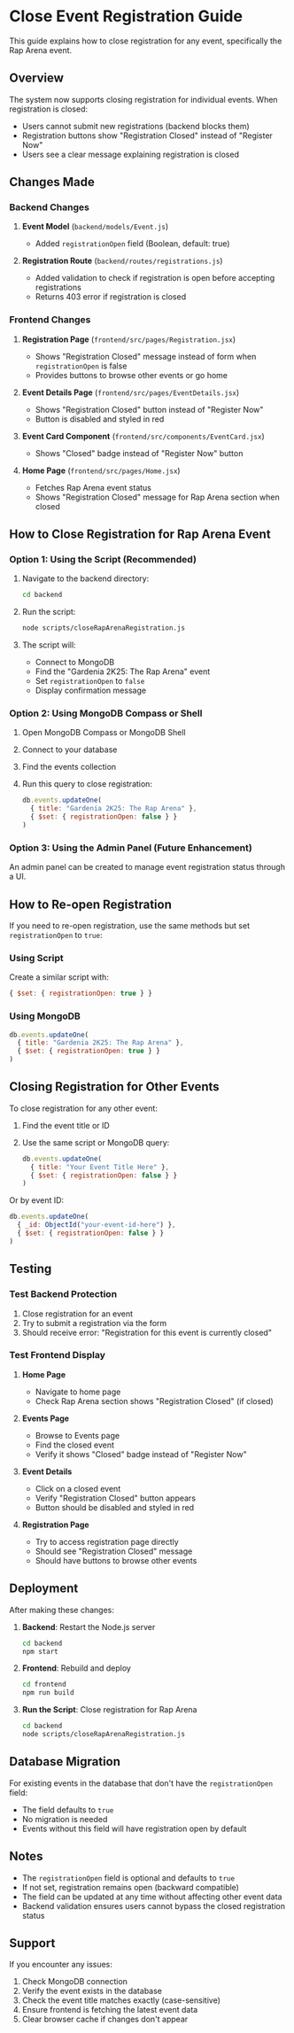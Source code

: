 # Close Event Registration Guide

This guide explains how to close registration for any event, specifically the Rap Arena event.

## Overview

The system now supports closing registration for individual events. When registration is closed:
- Users cannot submit new registrations (backend blocks them)
- Registration buttons show "Registration Closed" instead of "Register Now"
- Users see a clear message explaining registration is closed

## Changes Made

### Backend Changes

1. **Event Model** (`backend/models/Event.js`)
   - Added `registrationOpen` field (Boolean, default: true)

2. **Registration Route** (`backend/routes/registrations.js`)
   - Added validation to check if registration is open before accepting registrations
   - Returns 403 error if registration is closed

### Frontend Changes

1. **Registration Page** (`frontend/src/pages/Registration.jsx`)
   - Shows "Registration Closed" message instead of form when `registrationOpen` is false
   - Provides buttons to browse other events or go home

2. **Event Details Page** (`frontend/src/pages/EventDetails.jsx`)
   - Shows "Registration Closed" button instead of "Register Now"
   - Button is disabled and styled in red

3. **Event Card Component** (`frontend/src/components/EventCard.jsx`)
   - Shows "Closed" badge instead of "Register Now" button

4. **Home Page** (`frontend/src/pages/Home.jsx`)
   - Fetches Rap Arena event status
   - Shows "Registration Closed" message for Rap Arena section when closed

## How to Close Registration for Rap Arena Event

### Option 1: Using the Script (Recommended)

1. Navigate to the backend directory:
   ```bash
   cd backend
   ```

2. Run the script:
   ```bash
   node scripts/closeRapArenaRegistration.js
   ```

3. The script will:
   - Connect to MongoDB
   - Find the "Gardenia 2K25: The Rap Arena" event
   - Set `registrationOpen` to `false`
   - Display confirmation message

### Option 2: Using MongoDB Compass or Shell

1. Open MongoDB Compass or MongoDB Shell

2. Connect to your database

3. Find the events collection

4. Run this query to close registration:
   ```javascript
   db.events.updateOne(
     { title: "Gardenia 2K25: The Rap Arena" },
     { $set: { registrationOpen: false } }
   )
   ```

### Option 3: Using the Admin Panel (Future Enhancement)

An admin panel can be created to manage event registration status through a UI.

## How to Re-open Registration

If you need to re-open registration, use the same methods but set `registrationOpen` to `true`:

### Using Script
Create a similar script with:
```javascript
{ $set: { registrationOpen: true } }
```

### Using MongoDB
```javascript
db.events.updateOne(
  { title: "Gardenia 2K25: The Rap Arena" },
  { $set: { registrationOpen: true } }
)
```

## Closing Registration for Other Events

To close registration for any other event:

1. Find the event title or ID

2. Use the same script or MongoDB query:
   ```javascript
   db.events.updateOne(
     { title: "Your Event Title Here" },
     { $set: { registrationOpen: false } }
   )
   ```

Or by event ID:
   ```javascript
   db.events.updateOne(
     { _id: ObjectId("your-event-id-here") },
     { $set: { registrationOpen: false } }
   )
   ```

## Testing

### Test Backend Protection

1. Close registration for an event
2. Try to submit a registration via the form
3. Should receive error: "Registration for this event is currently closed"

### Test Frontend Display

1. **Home Page**
   - Navigate to home page
   - Check Rap Arena section shows "Registration Closed" (if closed)

2. **Events Page**
   - Browse to Events page
   - Find the closed event
   - Verify it shows "Closed" badge instead of "Register Now"

3. **Event Details**
   - Click on a closed event
   - Verify "Registration Closed" button appears
   - Button should be disabled and styled in red

4. **Registration Page**
   - Try to access registration page directly
   - Should see "Registration Closed" message
   - Should have buttons to browse other events

## Deployment

After making these changes:

1. **Backend**: Restart the Node.js server
   ```bash
   cd backend
   npm start
   ```

2. **Frontend**: Rebuild and deploy
   ```bash
   cd frontend
   npm run build
   ```

3. **Run the Script**: Close registration for Rap Arena
   ```bash
   cd backend
   node scripts/closeRapArenaRegistration.js
   ```

## Database Migration

For existing events in the database that don't have the `registrationOpen` field:
- The field defaults to `true`
- No migration is needed
- Events without this field will have registration open by default

## Notes

- The `registrationOpen` field is optional and defaults to `true`
- If not set, registration remains open (backward compatible)
- The field can be updated at any time without affecting other event data
- Backend validation ensures users cannot bypass the closed registration status

## Support

If you encounter any issues:
1. Check MongoDB connection
2. Verify the event exists in the database
3. Check the event title matches exactly (case-sensitive)
4. Ensure frontend is fetching the latest event data
5. Clear browser cache if changes don't appear













